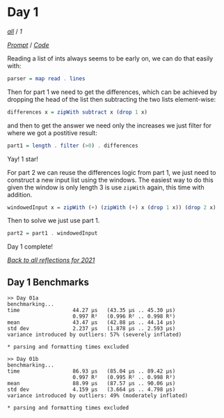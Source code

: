 Day 1
===

<!--
This section is generated and compiled by the build script at ./Build.hs from
the file `./reflections/day01.md`.  If you want to edit this, edit
that file instead!
-->

*[all][reflections]* / *1*

[reflections]: https://github.com/egnwd/advent/blob/main/reflections.md


*[Prompt][d01p]* / *[Code][d01g]*

[d01p]: https://adventofcode.com/2021/day/1
[d01g]: https://github.com/egnwd/advent/blob/main/src/AOC/Challenge/Day01.hs

Reading a list of ints always seems to be early on, we can do that easily with:

```haskell
parser = map read . lines
```

Then for part 1 we need to get the differences, which can be achieved by dropping the head of the
list then subtracting the two lists element-wise:

```haskell
differences x = zipWith subtract x (drop 1 x)
```

and then to get the answer we need only the increases we just filter for where we got a postitive result:

```haskell
part1 = length . filter (>0) . differences
```

Yay! 1 star!

For part 2 we can reuse the differences logic from part 1, we just need to construct a new input list using the windows.
The easiest way to do this given the window is only length 3 is use `zipWith` again, this time with addition.

```haskell
windowedInput x = zipWith (+) (zipWith (+) x (drop 1 x)) (drop 2 x)
```

Then to solve we just use part 1.

```haskell
part2 = part1 . windowedInput
```

Day 1 complete!


*[Back to all reflections for 2021][reflections]*

## Day 1 Benchmarks

```
>> Day 01a
benchmarking...
time                 44.27 μs   (43.35 μs .. 45.30 μs)
                     0.997 R²   (0.996 R² .. 0.998 R²)
mean                 43.47 μs   (42.88 μs .. 44.14 μs)
std dev              2.237 μs   (1.878 μs .. 2.593 μs)
variance introduced by outliers: 57% (severely inflated)

* parsing and formatting times excluded

>> Day 01b
benchmarking...
time                 86.93 μs   (85.04 μs .. 89.42 μs)
                     0.997 R²   (0.995 R² .. 0.998 R²)
mean                 88.99 μs   (87.57 μs .. 90.06 μs)
std dev              4.159 μs   (3.664 μs .. 4.798 μs)
variance introduced by outliers: 49% (moderately inflated)

* parsing and formatting times excluded
```
